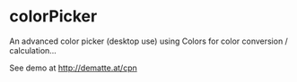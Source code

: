 colorPicker
===========

An advanced color picker (desktop use) using Colors for color conversion / calculation...

See demo at http://dematte.at/cpn
